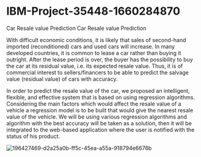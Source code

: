 # IBM-Project-35448-1660284870          
Car Resale value Prediction
Car Resale value Prediction

With difficult economic conditions, it is likely that sales of second-hand imported (reconditioned) cars and used cars will increase. In many developed countries, it is common to lease a car rather than buying it outright. After the lease period is over, the buyer has the possibility to buy the car at its residual value, i.e. its expected resale value. Thus, it is of commercial interest to sellers/financers to be able to predict the salvage value (residual value) of cars with accuracy.

In order to predict the resale value of the car, we proposed an intelligent, flexible, and effective system that is based on using regression algorithms. Considering the main factors which would affect the resale value of a vehicle a regression model is to be built that would give the nearest resale value of the vehicle. We will be using various regression algorithms and algorithm with the best accuracy will be taken as a solution, then it will be integrated to the web-based application where the user is notified with the status of his product.


![196427469-d2a25a0b-ff5c-45ea-a55a-918794e6676b](https://user-images.githubusercontent.com/107269095/200163819-7913cc40-aa29-4f8b-bf60-ad53e4b95585.png)
